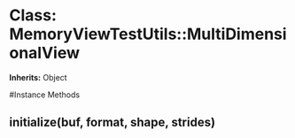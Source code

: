 # Class: MemoryViewTestUtils::MultiDimensionalView
**Inherits:** Object
    




#Instance Methods
## [](indices_v) [](#method-i-[])

## initialize(buf, format, shape, strides) [](#method-i-initialize)

